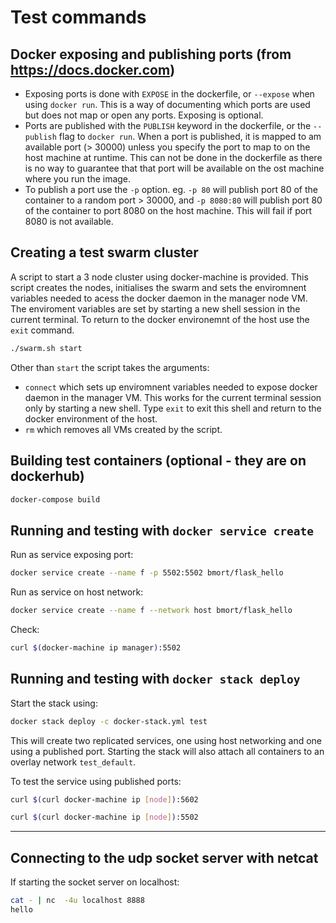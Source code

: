 # Test commands

## Docker exposing and publishing ports (from <https://docs.docker.com>)

- Exposing ports is done with `EXPOSE` in the dockerfile, or `--expose` when
  using `docker run`. This is a way of documenting which ports are used but
  does not map or open any ports. Exposing is optional.
- Ports are published with the `PUBLISH` keyword in the dockerfile, or
  the `--publish` flag to `docker run`. When a port is published, it is mapped
  to am available port (> 30000) unless you specify the port to map to on the host machine at runtime. This can not be done in the dockerfile as there
  is no way to guarantee that that port will be available on the ost machine
  where you run the image.
- To publish a port use the `-p` option. eg. `-p 80` will publish port 80
  of the container to a random port > 30000, and `-p 8080:80` will publish
  port 80 of the container to port 8080 on the host machine. This will
  fail if port 8080 is not available.

## Creating a test swarm cluster

A script to start a 3 node cluster using docker-machine is provided.
This script creates the nodes, initialises the swarm and sets the enviromnent
variables needed to acess the docker daemon in the manager node VM.
The enviroment variables are set by starting a new shell session in the current
terminal. To return to the docker environemnt of the host use the `exit`
command.

```bash
./swarm.sh start
```

Other than `start` the script takes the arguments:

- `connect` which sets up enviromnent variables needed to expose docker daemon
  in the manager VM. This works for the current terminal session only by
  starting a new shell. Type `exit` to exit this shell and return to the
  docker environment of the host.
- `rm` which removes all VMs created by the script.


## Building test containers (optional - they are on dockerhub)

```bash
docker-compose build
```

## Running and testing with `docker service create`

Run as service exposing port:

```bash
docker service create --name f -p 5502:5502 bmort/flask_hello
```

Run as service on host network:

```bash
docker service create --name f --network host bmort/flask_hello
```

Check:

```bash
curl $(docker-machine ip manager):5502
```

## Running and testing with `docker stack deploy`

Start the stack using:

```bash
docker stack deploy -c docker-stack.yml test
```

This will create two replicated services, one using host networking and one
using a published port. Starting the stack will also attach all containers
to an overlay network `test_default`.

To test the service using published ports:

```bash
curl $(curl docker-machine ip [node]):5602
```

```bash
curl $(curl docker-machine ip [node]):5502
```

---
## Connecting to the udp socket server with netcat

If starting the socket server on localhost:

```bash
cat - | nc  -4u localhost 8888
hello
```
